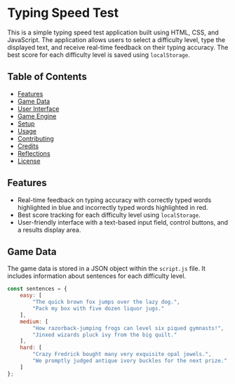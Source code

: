 # Typing Speed Test

This is a simple typing speed test application built using HTML, CSS, and JavaScript. The application allows users to select a difficulty level, type the displayed text, and receive real-time feedback on their typing accuracy. The best score for each difficulty level is saved using `localStorage`.

## Table of Contents

- [Features](#features)
- [Game Data](#game-data)
- [User Interface](#user-interface)
- [Game Engine](#game-engine)
- [Setup](#setup)
- [Usage](#usage)
- [Contributing](#contributing)
- [Credits](#credits)
- [Reflections](#reflections)
- [License](#license)

## Features

- Real-time feedback on typing accuracy with correctly typed words highlighted in blue and incorrectly typed words highlighted in red.
- Best score tracking for each difficulty level using `localStorage`.
- User-friendly interface with a text-based input field, control buttons, and a results display area.

## Game Data

The game data is stored in a JSON object within the `script.js` file. It includes information about sentences for each difficulty level.

```javascript
const sentences = {
    easy: [
        "The quick brown fox jumps over the lazy dog.",
        "Pack my box with five dozen liquor jugs."
    ],
    medium: [
        "How razorback-jumping frogs can level six piqued gymnasts!",
        "Jinxed wizards pluck ivy from the big quilt."
    ],
    hard: [
        "Crazy Fredrick bought many very exquisite opal jewels.",
        "We promptly judged antique ivory buckles for the next prize."
    ]
};
